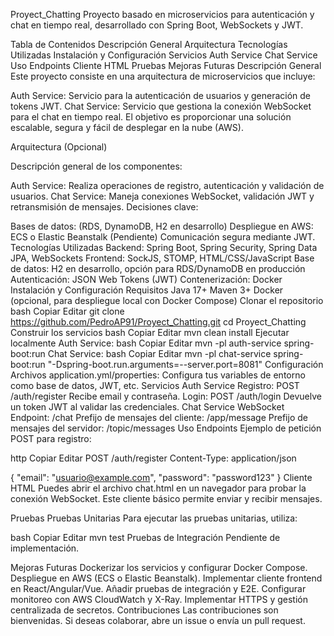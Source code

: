 Proyect_Chatting
Proyecto basado en microservicios para autenticación y chat en tiempo real, desarrollado con Spring Boot, WebSockets y JWT.

Tabla de Contenidos
Descripción General
Arquitectura
Tecnologías Utilizadas
Instalación y Configuración
Servicios
Auth Service
Chat Service
Uso
Endpoints
Cliente HTML
Pruebas
Mejoras Futuras
Descripción General
Este proyecto consiste en una arquitectura de microservicios que incluye:

Auth Service: Servicio para la autenticación de usuarios y generación de tokens JWT.
Chat Service: Servicio que gestiona la conexión WebSocket para el chat en tiempo real.
El objetivo es proporcionar una solución escalable, segura y fácil de desplegar en la nube (AWS).

Arquitectura
(Opcional)

Descripción general de los componentes:

Auth Service: Realiza operaciones de registro, autenticación y validación de usuarios.
Chat Service: Maneja conexiones WebSocket, validación JWT y retransmisión de mensajes.
Decisiones clave:

Bases de datos: (RDS, DynamoDB, H2 en desarrollo)
Despliegue en AWS: ECS o Elastic Beanstalk (Pendiente)
Comunicación segura mediante JWT.
Tecnologías Utilizadas
Backend: Spring Boot, Spring Security, Spring Data JPA, WebSockets
Frontend: SockJS, STOMP, HTML/CSS/JavaScript
Base de datos: H2 en desarrollo, opción para RDS/DynamoDB en producción
Autenticación: JSON Web Tokens (JWT)
Contenerización: Docker
Instalación y Configuración
Requisitos
Java 17+
Maven 3+
Docker (opcional, para despliegue local con Docker Compose)
Clonar el repositorio
bash
Copiar
Editar
git clone https://github.com/PedroAP91/Proyect_Chatting.git
cd Proyect_Chatting
Construir los servicios
bash
Copiar
Editar
mvn clean install
Ejecutar localmente
Auth Service:
bash
Copiar
Editar
mvn -pl auth-service spring-boot:run
Chat Service:
bash
Copiar
Editar
mvn -pl chat-service spring-boot:run "-Dspring-boot.run.arguments=--server.port=8081"
Configuración
Archivos application.yml/properties: Configura tus variables de entorno como base de datos, JWT, etc.
Servicios
Auth Service
Registro: POST /auth/register
Recibe email y contraseña.
Login: POST /auth/login
Devuelve un token JWT al validar las credenciales.
Chat Service
WebSocket Endpoint: /chat
Prefijo de mensajes del cliente: /app/message
Prefijo de mensajes del servidor: /topic/messages
Uso
Endpoints
Ejemplo de petición POST para registro:

http
Copiar
Editar
POST /auth/register
Content-Type: application/json

{
  "email": "usuario@example.com",
  "password": "password123"
}
Cliente HTML
Puedes abrir el archivo chat.html en un navegador para probar la conexión WebSocket. Este cliente básico permite enviar y recibir mensajes.

Pruebas
Pruebas Unitarias
Para ejecutar las pruebas unitarias, utiliza:

bash
Copiar
Editar
mvn test
Pruebas de Integración
Pendiente de implementación.

Mejoras Futuras
Dockerizar los servicios y configurar Docker Compose.
Despliegue en AWS (ECS o Elastic Beanstalk).
Implementar cliente frontend en React/Angular/Vue.
Añadir pruebas de integración y E2E.
Configurar monitoreo con AWS CloudWatch y X-Ray.
Implementar HTTPS y gestión centralizada de secretos.
Contribuciones
Las contribuciones son bienvenidas. Si deseas colaborar, abre un issue o envía un pull request.
